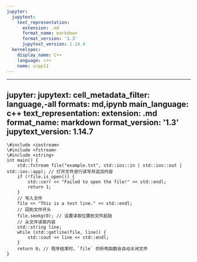 ```yaml
---
jupyter:
  jupytext:
    text_representation:
      extension: .md
      format_name: markdown
      format_version: '1.3'
      jupytext_version: 1.14.4
  kernelspec:
    display_name: C++
    language: c++
    name: xcpp11
---
```


---
jupyter:
  jupytext:
    cell_metadata_filter: language,-all
    formats: md,ipynb
    main_language: c++
    text_representation:
      extension: .md
      format_name: markdown
      format_version: '1.3'
      jupytext_version: 1.14.7
---


```
\#include <iostream>
\#include <fstream>
\#include <string>
int main() {
    std::fstream file("example.txt", std::ios::in | std::ios::out | std::ios::app); // 打开文件进行读写并追加内容
    if (!file.is_open()) {
        std::cerr << "Failed to open the file!" << std::endl;
        return 1;
    }
    // 写入文件
    file << "This is a test line." << std::endl;
    // 回到文件开头
    file.seekg(0); // 设置读取位置到文件起始
    // 从文件读取内容
    std::string line;
    while (std::getline(file, line)) {
        std::cout << line << std::endl;
    }
    return 0; // 程序结束时，`file` 的析构函数会自动关闭文件
}
```
